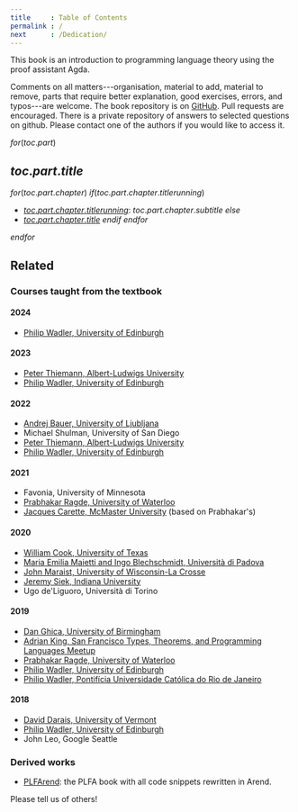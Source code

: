 ```yaml
---
title     : Table of Contents
permalink : /
next      : /Dedication/
---
```


This book is an introduction to programming language theory using the proof
assistant Agda.

Comments on all matters---organisation, material to add, material to remove,
parts that require better explanation, good exercises, errors, and typos---are
welcome.  The book repository is on [GitHub]. Pull requests are encouraged.
There is a private repository of answers to selected questions on github. Please
contact one of the authors if you would like to access it.


$for(toc.part)$
## $toc.part.title$
$for(toc.part.chapter)$
$if(toc.part.chapter.titlerunning)$
  * [$toc.part.chapter.titlerunning$]($toc.part.chapter.url$): $toc.part.chapter.subtitle$
$else$
  * [$toc.part.chapter.title$]($toc.part.chapter.url$)
$endif$
$endfor$

$endfor$

## Related


<!-- NOTE: The Mailing Lists are Deprecated -->
<!--
### Mailing lists
  * [plfa-interest@inf.ed.ac.uk](https://lists.inf.ed.ac.uk/mailman/listinfo/plfa-interest): <br />
    A mailing list for users of the book. <br />
    This is the place to ask and answer questions, or comment on the content of the book.
  * [plfa-dev@inf.ed.ac.uk](https://lists.inf.ed.ac.uk/mailman/listinfo/plfa-dev): <br />
    A mailing list for contributors. <br />
    This is the place to discuss changes and new additions to the book in excruciating detail.
-->

### Courses taught from the textbook

#### 2024
  * [Philip Wadler, University of Edinburgh][TSPL-2024]

[TSPL-2024]: /TSPL/2024/

#### 2023
  * [Peter Thiemann, Albert-Ludwigs University][Freiburg-2023]
  * [Philip Wadler, University of Edinburgh][TSPL-2023]

[Freiburg-2023]: https://web.archive.org/web/20240208112146/https://proglang.informatik.uni-freiburg.de/teaching/proglang/2023ws/
[TSPL-2023]: /TSPL/2023/

#### 2022
  * [Andrej Bauer, University of Ljubljana][UL-2022]
  * Michael Shulman, University of San Diego
    <!-- The course website is not public. -->
  * [Peter Thiemann, Albert-Ludwigs University][Freiburg-2022]
  * [Philip Wadler, University of Edinburgh][TSPL-2022]

[UL-2022]: https://web.archive.org/web/20220222095923/https://www.andrej.com/zapiski/ISRM-LOGRAC-2022/00-introduction.html
[Freiburg-2022]: https://web.archive.org/web/20220810154516/https://proglang.informatik.uni-freiburg.de/teaching/proglang/2022ss/
[TSPL-2022]: /TSPL/2022/

#### 2021
  * Favonia, University of Minnesota
    <!-- The course website is not public. -->
  * [Prabhakar Ragde, University of Waterloo][UW-2021]
  * [Jacques Carette, McMaster University][McM-2021] (based on Prabhakar's)

[UW-2021]: https://web.archive.org/web/20210424214202/https://cs.uwaterloo.ca/~plragde/747/
[McM-2021]: https://github.com/JacquesCarette/CAS706-F2021/

#### 2020
  * [William Cook, University of Texas][UT-2020]
  * [Maria Emilia Maietti and Ingo Blechschmidt, Università di Padova][Padova-2020]
  * [John Maraist, University of Wisconsin-La Crosse][UWL-2020]
  * [Jeremy Siek, Indiana University][IU-2020]
  * Ugo de'Liguoro, Università di Torino
    <!-- The course website is not public. -->

[UT-2020]: https://web.archive.org/web/20220101114527/https://www.cs.utexas.edu/~wcook/Courses/386L/Sp2020-GradPL.pdf
[Padova-2020]: https://web.archive.org/web/20220810154713/https://www.math.unipd.it/~maietti/typ21.html
[UWL-2020]: https://web.archive.org/web/20220810155032/https://github.com/jphmrst/PLC/tree/fall2020#readme
[IU-2020]: https://web.archive.org/web/20220421134334/https://jsiek.github.io/B522-PL-Foundations/

#### 2019
  * [Dan Ghica, University of Birmingham][BHAM-2019]
  * [Adrian King, San Francisco Types, Theorems, and Programming Languages Meetup][SFPL-Meetup-2019]
  * [Prabhakar Ragde, University of Waterloo][UW-2019]
  * [Philip Wadler, University of Edinburgh][TSPL-2019]
  * [Philip Wadler, Pontifícia Universidade Católica do Rio de Janeiro][PUC-2019]

[BHAM-2019]: https://web.archive.org/web/20210126123738/https://www.cs.bham.ac.uk/internal/modules/2019/06-26943/
[SFPL-Meetup-2019]: https://meet.meetup.com/wf/click?upn=ZDzXt-2B-2BZmzYir6Bq5X7vEQ2iNYdgjN9-2FU9nWKp99AU8rZjrncUsSYODqOGn6kV-2BqW71oirCo-2Bk8O1q2FtDFhYZR-2B737CPhNWBjt58LuSRC-2BWTj61VZCHquysW8z7dVtQWxB5Sorl3chjZLDptP70L7aBZL14FTERnKJcRQdrMtc-3D_IqHN4t3hH47BvE1Cz0BakIxV4odHudhr6IVs-2Fzslmv-2FBuORsh-2FwQmOxMBdyMHsSBndQDQmt47hobqsLp-2Bm04Y9LwgV66MGyucsd0I9EgDEUB-2FjzdtSgRv-2Fxng8Pgsa3AZIEYILOhLpQ5ige5VFYTEHVN1pEqnujCHovmTxJkqAK9H-2BIL15-2FPxx97RfHcz7M30YNyqp6TOYfgTxyUHc6lufYKFA75Y7MV6MeDJMxw9-2FYUxR6CEjdoagQBmaGkBVzN
[UW-2019]: https://web.archive.org/web/20220103155952/https://cs.uwaterloo.ca/~plragde/842/
[TSPL-2019]: https://plfa.github.io/20.07/TSPL/2019/
[PUC-2019]: https://plfa.github.io/20.07/PUC/2019/

[EUSA-2020]: https://web.archive.org/web/20201130051416/https://www.eusa.ed.ac.uk/representation/campaigns/teachingawards2020/
<!-- The link to the teaching awards is unused. -->

#### 2018
  * [David Darais, University of Vermont][UVM-2018]
  * [Philip Wadler, University of Edinburgh][TSPL-2018]
  * John Leo, Google Seattle
    <!-- The course website is not public. -->

[TSPL-2018]: https://plfa.github.io/19.08/TSPL/2018/
[UVM-2018]: https://web.archive.org/web/20190324115921/https://david.darais.com/courses/fa2018-cs295A/

### Derived works

* [PLFArend](https://github.com/marat-rkh/PLFArend): the PLFA book with all code snippets rewritten in Arend.

Please tell us of others!

[GitHub]: https://github.com/plfa/plfa.github.io/
[SBMF]: https://homepages.inf.ed.ac.uk/wadler/topics/agda.html#sbmf
[SCP]: https://homepages.inf.ed.ac.uk/wadler/topics/agda.html#scf
[NextJournal]: https://nextjournal.com/plfa/ToC
